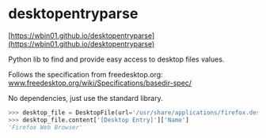 # desktopentryparse
[https://wbin01.github.io/desktopentryparse](https://wbin01.github.io/desktopentryparse)

Python lib to find and provide easy access to desktop files values.

Follows the specification from freedesktop.org: www.freedesktop.org/wiki/Specifications/basedir-spec/

No dependencies, just use the standard library.

```python
>>> desktop_file = DesktopFile(url='/usr/share/applications/firefox.desktop')
>>> desktop_file.content['[Desktop Entry]']['Name']
'Firefox Web Browser'
```